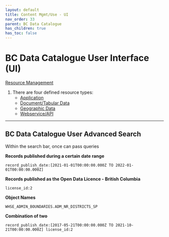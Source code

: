 ```yaml
---
layout: default
title: Content Mgmt/Use - UI
nav_order: 33
parent: BC Data Catalogue
has_children: true
has_toc: false
---
```


# **BC Data Catalogue User Interface (UI)**

[Resource Management](./dps_bcdc_w_resource_mgmt_ui.md)

1. There are four defined resource types: 
    - [Application](https://bcgov.github.io/data-publication/pages/dps_bcdc_w_resource_mgmt_ui.html#application)
    - [Document/Tabular Data](https://bcgov.github.io/data-publication/pages/dps_bcdc_w_resource_mgmt_ui.html#document-and-tabular-data)
    - [Geographic Data](https://bcgov.github.io/data-publication/pages/dps_bcdc_w_resource_mgmt_ui.html#geographic-data)
    - [Webservice/API](https://bcgov.github.io/data-publication/pages/dps_bcdc_w_resource_mgmt_ui.html#webservice-and-api)

--------
## BC Data Catalogue User Advanced Search

Within the search bar, once can pass queries

**Records published during a certain date range**

```record_publish_date:[2021-01-01T00:00:00.000Z TO 2022-01-01T00:00:00.000Z]```

**Records published as the Open Data Licence - British Columbia**

```license_id:2```

**Object Names**

``` WHSE_ADMIN_BOUNDARIES.ADM_NR_DISTRICTS_SP ```

**Combination of two**

```record_publish_date:[2017-05-21T00:00:00.000Z TO 2021-10-21T00:00:00.000Z] license_id:2```

